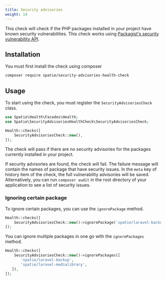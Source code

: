 ```yaml
---
title: Security advisories
weight: 14
---
```


This check will check if the PHP packages installed in your project have known security vulnerabilities. This check works using [Packagist's security vulnerability API](https://php.watch/articles/composer-audit#packagist-vuln-list-api). 

## Installation

You must first install the check using composer

```bash
composer require spatie/security-advisories-health-check
```

## Usage

To start using the check, you must register the `SecurityAdvisoriesCheck` class.

```php
use Spatie\Health\Facades\Health;
use Spatie\SecurityAdvisoriesHealthCheck\SecurityAdvisoriesCheck;

Health::checks([
    SecurityAdvisoriesCheck::new(),
]);
```

The check will pass if there are no security advisories for the packages currently installed in your project.

If security advisories are found, the check will fail. The failure message will contain the names of package that have security issues. In the `meta` key of history item of the check, the full vulnerability advisories will be saved. Alternatively, you can run `composer audit` in the root directory of your application to see a list of security issues.

### Ignoring certain package

To ignore certain packages, you can use the `ignorePackage` method.

```php
Health::checks([
    SecurityAdvisoriesCheck::new()->ignorePackage('spatie/laravel-backup'),
]);
```

You can ignore multiple packages in one go with the `ignorePackages` method.

```php
Health::checks([
    SecurityAdvisoriesCheck::new()->ignorePackages([
       'spatie/laravel-backup',
       'spatie/laravel-medialibrary',
   ]),
]);
```
